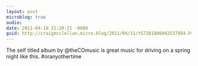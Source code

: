```yaml
---
layout: post
microblog: true
audio: 
date: 2011-04-10 21:20:21 -0600
guid: http://craigmcclellan.micro.blog/2011/04/11/t57281806042537984.html
---
```

The self titled album by @theCOmusic is great music for driving on a spring night like this. #oranyothertime

